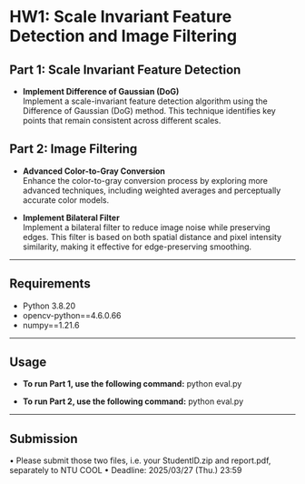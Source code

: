 # HW1: Scale Invariant Feature Detection and Image Filtering

## Part 1: Scale Invariant Feature Detection
- **Implement Difference of Gaussian (DoG)**  
  Implement a scale-invariant feature detection algorithm using the Difference of Gaussian (DoG) method. This technique identifies key points that remain consistent across different scales.

## Part 2: Image Filtering
- **Advanced Color-to-Gray Conversion**  
  Enhance the color-to-gray conversion process by exploring more advanced techniques, including weighted averages and perceptually accurate color models.
  
- **Implement Bilateral Filter**  
  Implement a bilateral filter to reduce image noise while preserving edges. This filter is based on both spatial distance and pixel intensity similarity, making it effective for edge-preserving smoothing.

---
## Requirements
- Python 3.8.20
- opencv-python==4.6.0.66
- numpy==1.21.6

---
## Usage
- **To run Part 1, use the following command:**
    python eval.py

- **To run Part 2, use the following command:**
    python eval.py

---
## Submission
• Please submit those two files, i.e. your StudentID.zip and report.pdf,
separately to NTU COOL
• Deadline: 2025/03/27 (Thu.) 23:59